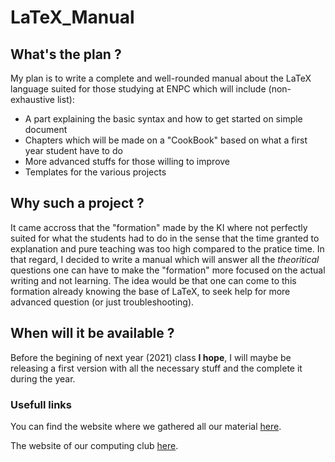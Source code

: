 # LaTeX_Manual 
## What's the plan ?
My plan is to write a complete and well-rounded manual about the LaTeX language suited for those studying at ENPC which will include (non-exhaustive list):
* A part explaining the basic syntax and how to get started on simple document
* Chapters which will be made on a "CookBook" based on what a first year student have to do
* More advanced stuffs for those willing to improve
* Templates for the various projects 
## Why such a project ?
It came accross that the "formation" made by the KI where not perfectly suited for what the students had to do in the sense that the time granted to explanation and pure teaching was too high compared to the pratice time.
In that regard, I decided to write a manual which will answer all the *theoritical* questions one can have to make the "formation" more focused on the actual writing and not learning. The idea would be that one can come to this formation already knowing the base of LaTeX, to seek help for more advanced question (or just troubleshooting).
## When will it be available ?
Before the begining of next year (2021) class **I hope**, I will maybe be releasing a first version with all the necessary stuff and the complete it during the year.
### Usefull links
You can find the website where we gathered all our material [here](http://latex.enpc.org).

The website of our computing club [here](https://clubinfo.enpc.org/).
